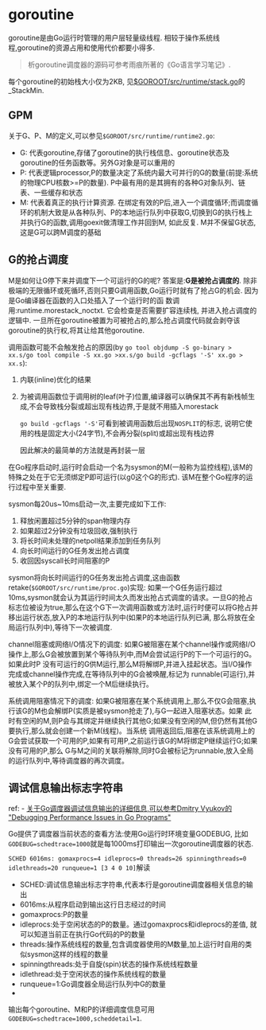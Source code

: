 # goroutine
goroutine是由Go运行时管理的用户层轻量级线程. 相较于操作系统线程,goroutine的资源占用和使用代价都要小得多.

> 析goroutine调度器的源码可参考雨痕所著的《Go语言学习笔记》.

每个goroutine的初始栈大小仅为2KB, 见[$GOROOT/src/runtime/stack.go]()的_StackMin.

## GPM
关于G、P、M的定义,可以参见`$GOROOT/src/runtime/runtime2.go`:
- G: 代表goroutine,存储了goroutine的执行栈信息、goroutine状态及goroutine的任务函数等。另外G对象是可以重用的
- P: 代表逻辑processor,P的数量决定了系统内最大可并行的G的数量(前提:系统的物理CPU核数>=P的数量). P中最有用的是其拥有的各种G对象队列、链表、一些缓存和状态
- M: 代表着真正的执行计算资源. 在绑定有效的P后,进入一个调度循环;而调度循环的机制大致是从各种队列、P的本地运行队列中获取G,切换到G的执行栈上并执行G的函数,调用goexit做清理工作并回到M, 如此反复. M并不保留G状态,这是G可以跨M调度的基础

## G的抢占调度
M是如何让G停下来并调度下一个可运行的G的呢? 答案是:**G是被抢占调度的**. 除非极端的无限循环或死循环,否则只要G调用函数,Go运行时就有了抢占G的机会. 因为是Go编译器在函数的入口处插入了一个运行时的函
数调用:runtime.morestack_noctxt. 它会检查是否需要扩容连续栈, 并进入抢占调度的逻辑中. 一旦所在goroutine被置为可被抢占的,那么抢占调度代码就会剥夺该goroutine的执行权,将其让给其他goroutine.

调用函数可能不会触发抢占的原因(by `go tool objdump -S go-binary > xx.s/go tool compile -S xx.go >xx.s/go build -gcflags '-S' xx.go > xx.s`):
1. 内联(inline)优化的结果
1. 为被调用函数位于调用树的leaf(叶子)位置,编译器可以确保其不再有新栈帧生成,不会导致栈分裂或超出现有栈边界,于是就不用插入morestack

    `go build -gcflags '-S'`可看到被调用函数后出现`NOSPLIT`的标志, 说明它使用的栈是固定大小(24字节),不会再分裂(split)或超出现有栈边界

    因此解决的最简单的方法就是再封装一层

在Go程序启动时,运行时会启动一个名为sysmon的M(一般称为监控线程),该M的特殊之处在于它无须绑定P即可运行(以g0这个G的形式). 该M在整个Go程序的运行过程中至关重要.

sysmon每20us~10ms启动一次,主要完成如下工作:
1. 释放闲置超过5分钟的span物理内存
1. 如果超过2分钟没有垃圾回收,强制执行
1. 将长时间未处理的netpoll结果添加到任务队列
1. 向长时间运行的G任务发出抢占调度
1. 收回因syscall长时间阻塞的P

sysmon将向长时间运行的G任务发出抢占调度,这由函数retake(`$GOROOT/src/runtime/proc.go`)实现: 如果一个G任务运行超过10ms,sysmon就会认为其运行时间太久而发出抢占式调度的请求。一旦G的抢占标志位被设为true,那么在这个G下一次调用函数或方法时,运行时便可以将G抢占并移出运行状态,放入P的本地运行队列中(如果P的本地运行队列已满, 那么将放在全局运行队列中),等待下一次被调度.

channel阻塞或网络I/O情况下的调度:
如果G被阻塞在某个channel操作或网络I/O操作上,那么G会被放置到某个等待队列中,而M会尝试运行P的下一个可运行的G。如果此时P
没有可运行的G供M运行,那么M将解绑P,并进入挂起状态。当I/O操作完成或channel操作完成,在等待队列中的G会被唤醒,标记为
runnable(可运行),并被放入某个P的队列中,绑定一个M后继续执行。

系统调用阻塞情况下的调度:
如果G被阻塞在某个系统调用上,那么不仅G会阻塞,执行该G的M也会解绑P(实质是被sysmon抢走了),与G一起进入阻塞状态。如果
此时有空闲的M,则P会与其绑定并继续执行其他G;如果没有空闲的M,但仍然有其他G要执行,那么就会创建一个新M(线程)。当系统
调用返回后,阻塞在该系统调用上的G会尝试获取一个可用的P,如果有可用P,之前运行该G的M将绑定P继续运行G;如果没有可用的P,那么
G与M之间的关联将解除,同时G会被标记为runnable,放入全局的运行队列中,等待调度器的再次调度。

## 调试信息输出标志字符串
ref:
    - [关于Go调度器调试信息输出的详细信息,可以参考Dmitry Vyukov的 "Debugging Performance Issues in Go Programs"](https://software.intel.com/en-us/blogs/2014/05/10/debugging-performance-issues-in-go-programs)

Go提供了调度器当前状态的查看方法:使用Go运行时环境变量GODEBUG, 比如`GODEBUG=schedtrace=1000`就是每1000ms打印输出一次goroutine调度器的状态.

`SCHED 6016ms: gomaxprocs=4 idleprocs=0 threads=26 spinningthreads=0 idlethreads=20 runqueue=1 [3 4 0 10]`解读
- SCHED:调试信息输出标志字符串,代表本行是goroutine调度器相关信息的输出
- 6016ms:从程序启动到输出这行日志经过的时间
- gomaxprocs:P的数量
- idleprocs:处于空闲状态的P的数量。通过gomaxprocs和idleprocs的差值, 就可以知道当前正在执行Go代码的P的数量
- threads:操作系统线程的数量,包含调度器使用的M数量,加上运行时自用的类似sysmon这样的线程的数量
- spinningthreads:处于自旋(spin)状态的操作系统线程数量
- idlethread:处于空闲状态的操作系统线程的数量
- runqueue=1:Go调度器全局运行队列中G的数量
- [3 4 0 10]:分别为4个P的本地运行队列中的G的数量

输出每个goroutine、M和P的详细调度信息可用`GODEBUG=schedtrace=1000,scheddetail=1`.